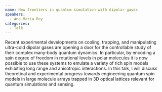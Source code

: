 ```yaml
---
name: New frontiers in quantum simulation with dipolar gases
speakers:
  - Ana Maria Rey
categories:
  - Talk
---
```

Recent experimental developments on cooling, trapping, and manipulating ultra-cold dipolar gases are opening a door for the controllable study of their complex many-body quantum dynamics. In particular, by encoding a spin degree of freedom in rotational levels in polar molecules it is now possible to use these systems to emulate a variety of rich spin models exhibiting long range and anisotropic interactions. In this talk, I will discuss theoretical and experimental progress towards engineering quantum spin models in large molecule arrays trapped in 3D optical lattices relevant for quantum simulations and sensing. 